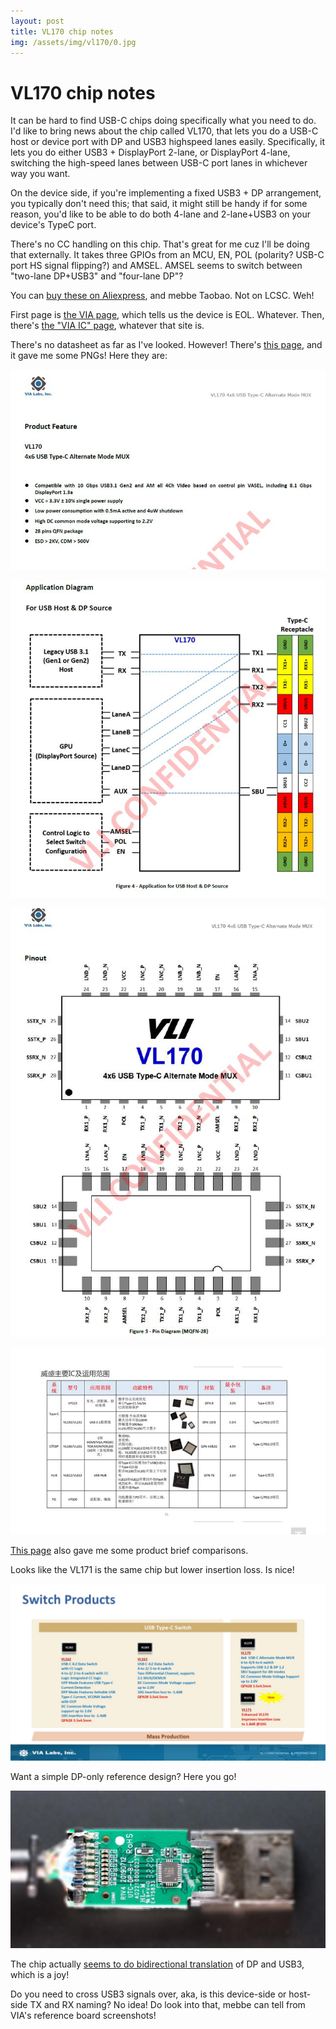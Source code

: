 ```yaml
---
layout: post
title: VL170 chip notes
img: /assets/img/vl170/0.jpg
---
```


# VL170 chip notes

It can be hard to find USB-C chips doing specifically what you need to do. I'd like to bring news about the chip called VL170,
that lets you do a USB-C host or device port with DP and USB3 highspeed lanes easily. Specifically, it lets you do either USB3 + DisplayPort 2-lane,
or DisplayPort 4-lane, switching the high-speed lanes between USB-C port lanes in whichever way you want.

On the device side, if you're implementing a fixed USB3 + DP arrangement, you typically don't need this; that said, it might still be
handy if for some reason, you'd like to be able to do both 4-lane and 2-lane+USB3 on your device's TypeC port.

There's no CC handling on this chip. That's great for me cuz I'll be doing that externally. It takes three GPIOs from an MCU,
EN, POL (polarity? USB-C port HS signal flipping?) and AMSEL. AMSEL seems to switch between "two-lane DP+USB3" and "four-lane DP"?

You can [buy these on Aliexpress](https://de.aliexpress.com/item/1005004558394310.html), and mebbe Taobao. Not on LCSC. Weh!

First page is [the VIA page](https://www.via-labs.com/product_show.php?id=73), which tells us the device is EOL. Whatever.
Then, there's [the "VIA IC" page](http://www.via-ic.com/product.html?id=24), whatever that site is.

There's no datasheet as far as I've looked. However! There's [this page](https://m.dzsc.com/product/753656-201932712352356.html), and it gave me some 
PNGs! Here they are:

![](/assets/img/221122_vl170/2.png)

![](../assets/img/221122_vl170/3.png)

![](/assets/img/221122_vl170/4.png)

![](/assets/img/221122_vl170/6.png)

[This page](https://zhuanlan.zhihu.com/p/449807257) also gave me some product brief comparisons.

Looks like the VL171 is the same chip but lower insertion loss. Is nice!

![](/assets/img/221122_vl170/5.jpg)

Want a simple DP-only reference design? Here you go!

![](/assets/img/221122_vl170/1.jpg)

The chip actually [seems to do bidirectional 
translation](https://www.reddit.com/user/hubsdocks/comments/pjju28/sneak_peek_of_other_usbc_dp_bidirectional_cable/) of DP and USB3, which is a joy!

Do you need to cross USB3 signals over, aka, is this device-side or host-side TX and RX naming? No idea! Do look into that, mebbe can tell from VIA's 
reference board screenshots!

